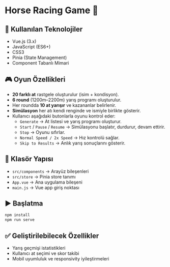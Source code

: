 # Horse Racing Game 🐎

## 🔧 Kullanılan Teknolojiler
- Vue.js (3.x)
- JavaScript (ES6+)
- CSS3
- Pinia (State Management)
- Component Tabanlı Mimari

## 🎮 Oyun Özellikleri
- **20 farklı at** rastgele oluşturulur (isim + kondisyon).
- **6 round** (1200m–2200m) yarış programı oluşturulur.
- Her roundda **10 at yarışır** ve kazananlar belirlenir.
- **Simülasyon** her atı kendi renginde ve ismiyle birlikte gösterir.
- Kullanıcı aşağıdaki butonlarla oyunu kontrol eder:
  - `Generate` → At listesi ve yarış programı oluşturur.
  - `Start` / `Pause` / `Resume` → Simülasyonu başlatır, durdurur, devam ettirir.
  - `Stop` → Oyunu sıfırlar.
  - `Normal Speed / 2x Speed` → Hız kontrolü sağlar.
  - `Skip to Results` → Anlık yarış sonuçlarını gösterir.

## 📁 Klasör Yapısı
- `src/components` → Arayüz bileşenleri
- `src/store` → Pinia store tanımı
- `App.vue` → Ana uygulama bileşeni
- `main.js` → Vue app giriş noktası

## ▶️ Başlatma
```bash
npm install
npm run serve
```

## ✅ Geliştirilebilecek Özellikler
- Yarış geçmişi istatistikleri
- Kullanıcı at seçimi ve skor takibi
- Mobil uyumluluk ve responsivity iyileştirmeleri
